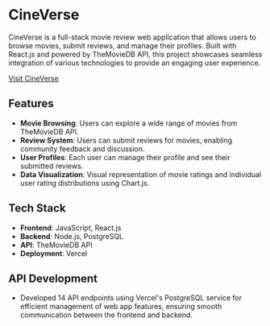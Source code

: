 # CineVerse

CineVerse is a full-stack movie review web application that allows users to browse movies, submit reviews, and manage their profiles. Built with React.js and powered by TheMovieDB API, this project showcases seamless integration of various technologies to provide an engaging user experience.

[Visit CineVerse](https://bquoncineverse.vercel.app/)

## Features

- **Movie Browsing**: Users can explore a wide range of movies from TheMovieDB API.
- **Review System**: Users can submit reviews for movies, enabling community feedback and discussion.
- **User Profiles**: Each user can manage their profile and see their submitted reviews.
- **Data Visualization**: Visual representation of movie ratings and individual user rating distributions using Chart.js.

## Tech Stack

- **Frontend**: JavaScript, React.js
- **Backend**: Node.js, PostgreSQL
- **API**: TheMovieDB API
- **Deployment**: Vercel

## API Development

- Developed 14 API endpoints using Vercel's PostgreSQL service for efficient management of web app features, ensuring smooth communication between the frontend and backend.
